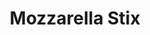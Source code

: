 ---
category: sides
name: Mozzarella Stix
title: Mozzarella Stix
small_price: '10.95'
medium_price: '15.95'
---